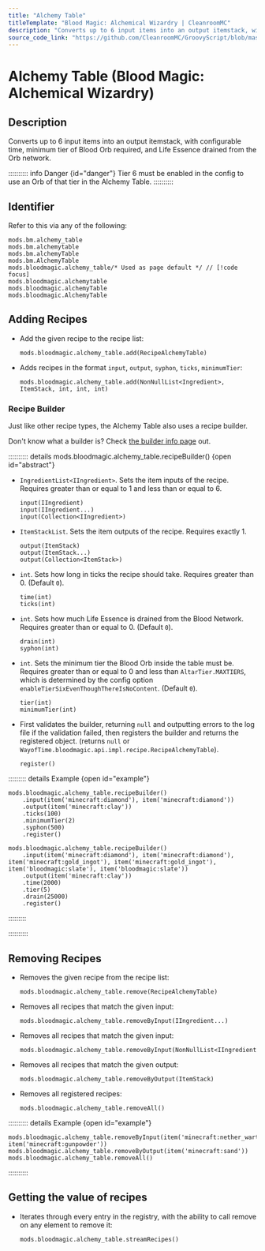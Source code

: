 ```yaml
---
title: "Alchemy Table"
titleTemplate: "Blood Magic: Alchemical Wizardry | CleanroomMC"
description: "Converts up to 6 input items into an output itemstack, with configurable time, minimum tier of Blood Orb required, and Life Essence drained from the Orb network."
source_code_link: "https://github.com/CleanroomMC/GroovyScript/blob/master/src/main/java/com/cleanroommc/groovyscript/compat/mods/bloodmagic/AlchemyTable.java"
---
```


# Alchemy Table (Blood Magic: Alchemical Wizardry)

## Description

Converts up to 6 input items into an output itemstack, with configurable time, minimum tier of Blood Orb required, and Life Essence drained from the Orb network.

:::::::::: info Danger {id="danger"}
Tier 6 must be enabled in the config to use an Orb of that tier in the Alchemy Table.
::::::::::

## Identifier

Refer to this via any of the following:

```groovy:no-line-numbers {5}
mods.bm.alchemy_table
mods.bm.alchemytable
mods.bm.alchemyTable
mods.bm.AlchemyTable
mods.bloodmagic.alchemy_table/* Used as page default */ // [!code focus]
mods.bloodmagic.alchemytable
mods.bloodmagic.alchemyTable
mods.bloodmagic.AlchemyTable
```


## Adding Recipes

- Add the given recipe to the recipe list:

    ```groovy:no-line-numbers
    mods.bloodmagic.alchemy_table.add(RecipeAlchemyTable)
    ```

- Adds recipes in the format `input`, `output`, `syphon`, `ticks`, `minimumTier`:

    ```groovy:no-line-numbers
    mods.bloodmagic.alchemy_table.add(NonNullList<Ingredient>, ItemStack, int, int, int)
    ```


### Recipe Builder

Just like other recipe types, the Alchemy Table also uses a recipe builder.

Don't know what a builder is? Check [the builder info page](../../getting_started/builder.md) out.

:::::::::: details mods.bloodmagic.alchemy_table.recipeBuilder() {open id="abstract"}
- `IngredientList<IIngredient>`. Sets the item inputs of the recipe. Requires greater than or equal to 1 and less than or equal to 6.

    ```groovy:no-line-numbers
    input(IIngredient)
    input(IIngredient...)
    input(Collection<IIngredient>)
    ```

- `ItemStackList`. Sets the item outputs of the recipe. Requires exactly 1.

    ```groovy:no-line-numbers
    output(ItemStack)
    output(ItemStack...)
    output(Collection<ItemStack>)
    ```

- `int`. Sets how long in ticks the recipe should take. Requires greater than 0. (Default `0`).

    ```groovy:no-line-numbers
    time(int)
    ticks(int)
    ```

- `int`. Sets how much Life Essence is drained from the Blood Network. Requires greater than or equal to 0. (Default `0`).

    ```groovy:no-line-numbers
    drain(int)
    syphon(int)
    ```

- `int`. Sets the minimum tier the Blood Orb inside the table must be. Requires greater than or equal to 0 and less than `AltarTier.MAXTIERS`, which is determined by the config option `enableTierSixEvenThoughThereIsNoContent`. (Default `0`).

    ```groovy:no-line-numbers
    tier(int)
    minimumTier(int)
    ```

- First validates the builder, returning `null` and outputting errors to the log file if the validation failed, then registers the builder and returns the registered object. (returns `null` or `WayofTime.bloodmagic.api.impl.recipe.RecipeAlchemyTable`).

    ```groovy:no-line-numbers
    register()
    ```

::::::::: details Example {open id="example"}
```groovy:no-line-numbers
mods.bloodmagic.alchemy_table.recipeBuilder()
    .input(item('minecraft:diamond'), item('minecraft:diamond'))
    .output(item('minecraft:clay'))
    .ticks(100)
    .minimumTier(2)
    .syphon(500)
    .register()

mods.bloodmagic.alchemy_table.recipeBuilder()
    .input(item('minecraft:diamond'), item('minecraft:diamond'), item('minecraft:gold_ingot'), item('minecraft:gold_ingot'), item('bloodmagic:slate'), item('bloodmagic:slate'))
    .output(item('minecraft:clay'))
    .time(2000)
    .tier(5)
    .drain(25000)
    .register()
```

:::::::::

::::::::::

## Removing Recipes

- Removes the given recipe from the recipe list:

    ```groovy:no-line-numbers
    mods.bloodmagic.alchemy_table.remove(RecipeAlchemyTable)
    ```

- Removes all recipes that match the given input:

    ```groovy:no-line-numbers
    mods.bloodmagic.alchemy_table.removeByInput(IIngredient...)
    ```

- Removes all recipes that match the given input:

    ```groovy:no-line-numbers
    mods.bloodmagic.alchemy_table.removeByInput(NonNullList<IIngredient>)
    ```

- Removes all recipes that match the given output:

    ```groovy:no-line-numbers
    mods.bloodmagic.alchemy_table.removeByOutput(ItemStack)
    ```

- Removes all registered recipes:

    ```groovy:no-line-numbers
    mods.bloodmagic.alchemy_table.removeAll()
    ```

:::::::::: details Example {open id="example"}
```groovy:no-line-numbers
mods.bloodmagic.alchemy_table.removeByInput(item('minecraft:nether_wart'), item('minecraft:gunpowder'))
mods.bloodmagic.alchemy_table.removeByOutput(item('minecraft:sand'))
mods.bloodmagic.alchemy_table.removeAll()
```

::::::::::

## Getting the value of recipes

- Iterates through every entry in the registry, with the ability to call remove on any element to remove it:

    ```groovy:no-line-numbers
    mods.bloodmagic.alchemy_table.streamRecipes()
    ```
